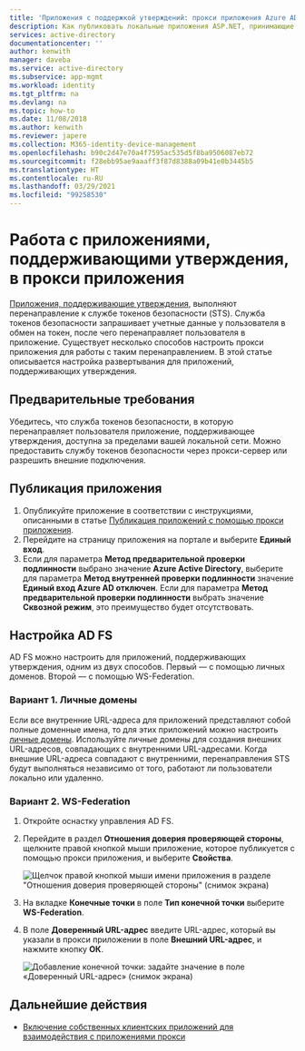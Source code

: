 ```yaml
---
title: 'Приложения с поддержкой утверждений: прокси приложения Azure AD | Документация Майкрософт'
description: Как публиковать локальные приложения ASP.NET, принимающие утверждения ADFS для защиты удаленного доступа пользователей.
services: active-directory
documentationcenter: ''
author: kenwith
manager: daveba
ms.service: active-directory
ms.subservice: app-mgmt
ms.workload: identity
ms.tgt_pltfrm: na
ms.devlang: na
ms.topic: how-to
ms.date: 11/08/2018
ms.author: kenwith
ms.reviewer: japere
ms.collection: M365-identity-device-management
ms.openlocfilehash: b90c2d47e70a4f7595ac535d5f8ba9506087eb72
ms.sourcegitcommit: f28ebb95ae9aaaff3f87d8388a09b41e0b3445b5
ms.translationtype: HT
ms.contentlocale: ru-RU
ms.lasthandoff: 03/29/2021
ms.locfileid: "99258530"
---
```

# <a name="working-with-claims-aware-apps-in-application-proxy"></a>Работа с приложениями, поддерживающими утверждения, в прокси приложения
[Приложения, поддерживающие утверждения](/previous-versions/windows/desktop/legacy/bb736227(v=vs.85)), выполняют перенаправление к службе токенов безопасности (STS). Служба токенов безопасности запрашивает учетные данные у пользователя в обмен на токен, после чего перенаправляет пользователя в приложение. Существует несколько способов настроить прокси приложения для работы с таким перенаправлением. В этой статье описывается настройка развертывания для приложений, поддерживающих утверждения. 

## <a name="prerequisites"></a>Предварительные требования
Убедитесь, что служба токенов безопасности, в которую перенаправляет пользователя приложение, поддерживающее утверждения, доступна за пределами вашей локальной сети. Можно предоставить службу токенов безопасности через прокси-сервер или разрешить внешние подключения. 

## <a name="publish-your-application"></a>Публикация приложения

1. Опубликуйте приложение в соответствии с инструкциями, описанными в статье [Публикация приложений с помощью прокси приложения](application-proxy-add-on-premises-application.md).
2. Перейдите на страницу приложения на портале и выберите **Единый вход**.
3. Если для параметра **Метод предварительной проверки подлинности** выбрано значение **Azure Active Directory**, выберите для параметра **Метод внутренней проверки подлинности** значение **Единый вход Azure AD отключен**. Если для параметра **Метод предварительной проверки подлинности** выбрать значение **Сквозной режим**, это преимущество будет отсутствовать.

## <a name="configure-adfs"></a>Настройка AD FS

AD FS можно настроить для приложений, поддерживающих утверждения, одним из двух способов. Первый — с помощью личных доменов. Второй — с помощью WS-Federation. 

### <a name="option-1-custom-domains"></a>Вариант 1. Личные домены

Если все внутренние URL-адреса для приложений представляют собой полные доменные имена, то для этих приложений можно настроить [личные домены](application-proxy-configure-custom-domain.md). Используйте личные домены для создания внешних URL-адресов, совпадающих с внутренними URL-адресами. Когда внешние URL-адреса совпадают с внутренними, перенаправления STS будут выполняться независимо от того, работают ли пользователи локально или удаленно. 

### <a name="option-2-ws-federation"></a>Вариант 2. WS-Federation

1. Откройте оснастку управления AD FS.
2. Перейдите в раздел **Отношения доверия проверяющей стороны**, щелкните правой кнопкой мыши приложение, которое публикуется с помощью прокси приложения, и выберите **Свойства**.  

   ![Щелчок правой кнопкой мыши имени приложения в разделе "Отношения доверия проверяющей стороны" (снимок экрана)](./media/application-proxy-configure-for-claims-aware-applications/appproxyrelyingpartytrust.png)  

3. На вкладке **Конечные точки** в поле **Тип конечной точки** выберите **WS-Federation**.
4. В поле **Доверенный URL-адрес** введите URL-адрес, который вы указали в прокси приложении в поле **Внешний URL-адрес**, и нажмите кнопку **ОК**.  

   ![Добавление конечной точки: задайте значение в поле «Доверенный URL-адрес» (снимок экрана)](./media/application-proxy-configure-for-claims-aware-applications/appproxyendpointtrustedurl.png)  

## <a name="next-steps"></a>Дальнейшие действия
* [Включение собственных клиентских приложений для взаимодействия с приложениями прокси](application-proxy-configure-native-client-application.md)
